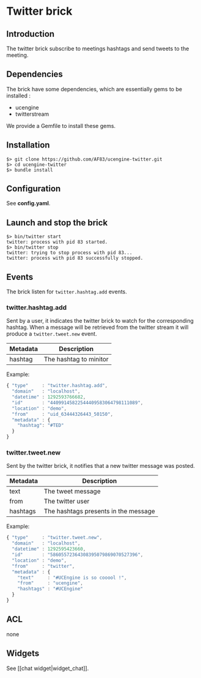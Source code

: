 # Twitter brick

## Introduction

The twitter brick subscribe to meetings hashtags and send tweets to the meeting.

## Dependencies

The brick have some dependencies, which are essentially gems to be installed :

* ucengine
* twitterstream

We provide a Gemfile to install these gems.


## Installation

    $> git clone https://github.com/AF83/ucengine-twitter.git
    $> cd ucengine-twitter
    $> bundle install

## Configuration

See **config.yaml**.

## Launch and stop the brick

    $> bin/twitter start
    twitter: process with pid 83 started.
    $> bin/twitter stop
    twitter: trying to stop process with pid 83...
    twitter: process with pid 83 successfully stopped.

## Events

The brick listen for `twitter.hashtag.add` events.

### twitter.hashtag.add

Sent by a user, it indicates the twitter brick to watch for the corresponding
hashtag. When a message will be retrieved from the twitter stream it will
produce a `twitter.tweet.new` event.

Metadata       | Description
---------------|-------------------------------------------------------------------------------------------------------
hashtag        | The hashtag to minitor

Example:

```javascript
{ "type"     : "twitter.hashtag.add",
  "domain"   : "localhost",
  "datetime" : 1292593766682,
  "id"       : "44099145822544409583064798111089",
  "location" : "demo",
  "from"     : "uid_63444326443_50150",
  "metadata" : {
    "hashtag": "#TED"
  }
}
```

### twitter.tweet.new

Sent by the twitter brick, it notifies that a new twitter message was posted.

Metadata       | Description
---------------|-------------------------------------------------------------------------------------------------------
text           | The tweet message
from           | The twitter user
hashtags       | The hashtags presents in the message

Example:

```javascript
{ "type"     : "twitter.tweet.new",
  "domain"   : "localhost",
  "datetime" : 1292595423660,
  "id"       : "58605572364308395079869070527396",
  "location" : "demo",
  "from"     : "twitter",
  "metadata" : {
    "text"     : "#UCEngine is so cooool !",
    "from"     : "ucengine",
    "hashtags" : "#UCEngine"
  }
}
```

## ACL

none

## Widgets

See [[chat widget|widget_chat]].
